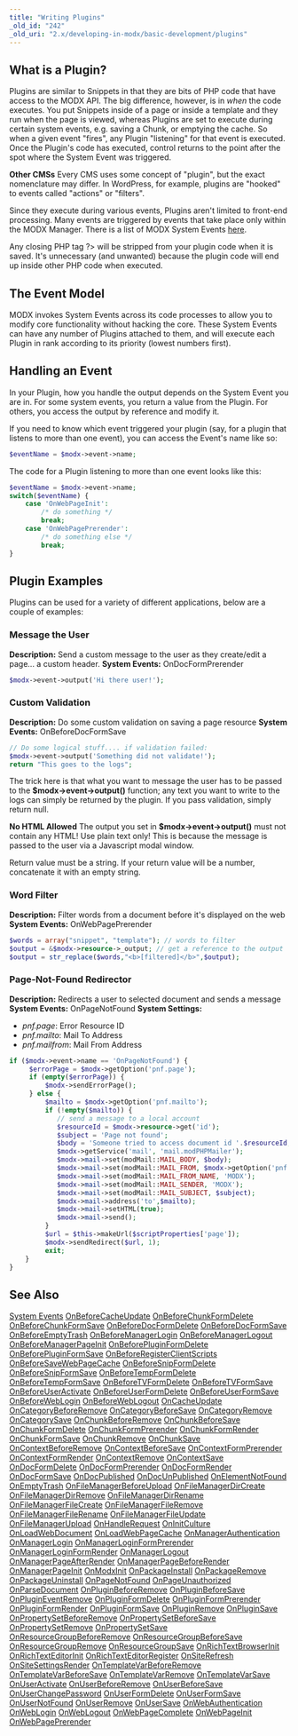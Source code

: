 ```yaml
---
title: "Writing Plugins"
_old_id: "242"
_old_uri: "2.x/developing-in-modx/basic-development/plugins"
---
```


## What is a Plugin?

Plugins are similar to Snippets in that they are bits of PHP code that have access to the MODX API. The big difference, however, is in _when_ the code executes. You put Snippets inside of a page or inside a template and they run when the page is viewed, whereas Plugins are set to execute during certain system events, e.g. saving a Chunk, or emptying the cache. So when a given event "fires", any Plugin "listening" for that event is executed. Once the Plugin's code has executed, control returns to the point after the spot where the System Event was triggered.

**Other CMSs**
Every CMS uses some concept of "plugin", but the exact nomenclature may differ. In WordPress, for example, plugins are "hooked" to events called "actions" or "filters".

Since they execute during various events, Plugins aren't limited to front-end processing. Many events are triggered by events that take place only within the MODX Manager. There is a list of MODX System Events [here](http://wiki.modxcms.com/index.php/System_Events "MODX System Events").

Any closing PHP tag ?> will be stripped from your plugin code when it is saved. It's unnecessary (and unwanted) because the plugin code will end up inside other PHP code when executed.

## The Event Model

MODX invokes System Events across its code processes to allow you to modify core functionality without hacking the core. These System Events can have any number of Plugins attached to them, and will execute each Plugin in rank according to its priority (lowest numbers first).

## Handling an Event

In your Plugin, how you handle the output depends on the System Event you are in. For some system events, you return a value from the Plugin. For others, you access the output by reference and modify it.

If you need to know which event triggered your plugin (say, for a plugin that listens to more than one event), you can access the Event's name like so:

``` php
$eventName = $modx->event->name;
```

The code for a Plugin listening to more than one event looks like this:

``` php
$eventName = $modx->event->name;
switch($eventName) {
    case 'OnWebPageInit':
        /* do something */
        break;
    case 'OnWebPagePrerender':
        /* do something else */
        break;
}
```

## Plugin Examples

Plugins can be used for a variety of different applications, below are a couple of examples:

### Message the User

**Description:** Send a custom message to the user as they create/edit a page... a custom header.
**System Events:** OnDocFormPrerender

``` php
$modx->event->output('Hi there user!');
```

### Custom Validation

**Description:** Do some custom validation on saving a page resource
**System Events:** OnBeforeDocFormSave

``` php
// Do some logical stuff.... if validation failed:
$modx->event->output('Something did not validate!');
return "This goes to the logs";
```

The trick here is that what you want to message the user has to be passed to the **$modx->event->output()** function; any text you want to write to the logs can simply be returned by the plugin. If you pass validation, simply return null.

**No HTML Allowed**
The output you set in **$modx->event->output()** must not contain any HTML! Use plain text only! This is because the message is passed to the user via a Javascript modal window.

Return value must be a string. If your return value will be a number, concatenate it with an empty string.

### Word Filter

**Description:** Filter words from a document before it's displayed on the web
**System Events:** OnWebPagePrerender

``` php
$words = array("snippet", "template"); // words to filter
$output = &$modx->resource->_output; // get a reference to the output
$output = str_replace($words,"<b>[filtered]</b>",$output);
```

### Page-Not-Found Redirector

**Description:** Redirects a user to selected document and sends a message
**System Events:** OnPageNotFound
**System Settings:**

- _pnf.page_: Error Resource ID
- _pnf.mailto_: Mail To Address
- _pnf.mailfrom_: Mail From Address

``` php
if ($modx->event->name == 'OnPageNotFound') {
     $errorPage = $modx->getOption('pnf.page');
     if (empty($errorPage)) {
         $modx->sendErrorPage();
     } else {
         $mailto = $modx->getOption('pnf.mailto');
         if (!empty($mailto)) {
            // send a message to a local account
            $resourceId = $modx->resource->get('id');
            $subject = 'Page not found';
            $body = 'Someone tried to access document id '.$resourceId;
            $modx->getService('mail', 'mail.modPHPMailer');
            $modx->mail->set(modMail::MAIL_BODY, $body);
            $modx->mail->set(modMail::MAIL_FROM, $modx->getOption('pnf.mailfrom'));
            $modx->mail->set(modMail::MAIL_FROM_NAME, 'MODX');
            $modx->mail->set(modMail::MAIL_SENDER, 'MODX');
            $modx->mail->set(modMail::MAIL_SUBJECT, $subject);
            $modx->mail->address('to',$mailto);
            $modx->mail->setHTML(true);
            $modx->mail->send();
         }
         $url = $this->makeUrl($scriptProperties['page']);
         $modx->sendRedirect($url, 1);
         exit;
    }
}
```

## See Also

[System Events](extending-modx/plugins/system-events)
[OnBeforeCacheUpdate](extending-modx/plugins/system-events/onbeforecacheupdate)
[OnBeforeChunkFormDelete](extending-modx/plugins/system-events/onbeforechunkformdelete)
[OnBeforeChunkFormSave](extending-modx/plugins/system-events/onbeforechunkformsave)
[OnBeforeDocFormDelete](extending-modx/plugins/system-events/onbeforedocformdelete)
[OnBeforeDocFormSave](extending-modx/plugins/system-events/onbeforedocformsave)
[OnBeforeEmptyTrash](extending-modx/plugins/system-events/onbeforeemptytrash)
[OnBeforeManagerLogin](extending-modx/plugins/system-events/onbeforemanagerlogin)
[OnBeforeManagerLogout](extending-modx/plugins/system-events/onbeforemanagerlogout)
[OnBeforeManagerPageInit](extending-modx/plugins/system-events/onbeforemanagerpageinit)
[OnBeforePluginFormDelete](extending-modx/plugins/system-events/onbeforepluginformdelete)
[OnBeforePluginFormSave](extending-modx/plugins/system-events/onbeforepluginformsave)
[OnBeforeRegisterClientScripts](extending-modx/plugins/system-events/onbeforeregisterclientscripts)
[OnBeforeSaveWebPageCache](extending-modx/plugins/system-events/onbeforesavewebpagecache)
[OnBeforeSnipFormDelete](extending-modx/plugins/system-events/onbeforesnipformdelete)
[OnBeforeSnipFormSave](extending-modx/plugins/system-events/onbeforesnipformsave)
[OnBeforeTempFormDelete](extending-modx/plugins/system-events/onbeforetempformdelete)
[OnBeforeTempFormSave](extending-modx/plugins/system-events/onbeforetempformsave)
[OnBeforeTVFormDelete](extending-modx/plugins/system-events/onbeforetvformdelete)
[OnBeforeTVFormSave](extending-modx/plugins/system-events/onbeforetvformsave)
[OnBeforeUserActivate](extending-modx/plugins/system-events/onbeforeuseractivate)
[OnBeforeUserFormDelete](extending-modx/plugins/system-events/onbeforeuserformdelete)
[OnBeforeUserFormSave](extending-modx/plugins/system-events/onbeforeuserformsave)
[OnBeforeWebLogin](extending-modx/plugins/system-events/onbeforeweblogin)
[OnBeforeWebLogout](extending-modx/plugins/system-events/onbeforeweblogout)
[OnCacheUpdate](extending-modx/plugins/system-events/oncacheupdate)
[OnCategoryBeforeRemove](extending-modx/plugins/system-events/oncategorybeforeremove)
[OnCategoryBeforeSave](extending-modx/plugins/system-events/oncategorybeforesave)
[OnCategoryRemove](extending-modx/plugins/system-events/oncategoryremove)
[OnCategorySave](extending-modx/plugins/system-events/oncategorysave)
[OnChunkBeforeRemove](extending-modx/plugins/system-events/onchunkbeforeremove)
[OnChunkBeforeSave](extending-modx/plugins/system-events/onchunkbeforesave)
[OnChunkFormDelete](extending-modx/plugins/system-events/onchunkformdelete)
[OnChunkFormPrerender](extending-modx/plugins/system-events/onchunkformprerender)
[OnChunkFormRender](extending-modx/plugins/system-events/onchunkformrender)
[OnChunkFormSave](extending-modx/plugins/system-events/onchunkformsave)
[OnChunkRemove](extending-modx/plugins/system-events/onchunkremove)
[OnChunkSave](extending-modx/plugins/system-events/onchunksave)
[OnContextBeforeRemove](extending-modx/plugins/system-events/oncontextbeforeremove)
[OnContextBeforeSave](extending-modx/plugins/system-events/oncontextbeforesave)
[OnContextFormPrerender](extending-modx/plugins/system-events/oncontextformprerender)
[OnContextFormRender](extending-modx/plugins/system-events/oncontextformrender)
[OnContextRemove](extending-modx/plugins/system-events/oncontextremove)
[OnContextSave](extending-modx/plugins/system-events/oncontextsave)
[OnDocFormDelete](extending-modx/plugins/system-events/ondocformdelete)
[OnDocFormPrerender](extending-modx/plugins/system-events/ondocformprerender)
[OnDocFormRender](extending-modx/plugins/system-events/ondocformrender)
[OnDocFormSave](extending-modx/plugins/system-events/ondocformsave)
[OnDocPublished](extending-modx/plugins/system-events/ondocpublished)
[OnDocUnPublished](extending-modx/plugins/system-events/ondocunpublished)
[OnElementNotFound](extending-modx/plugins/system-events/onelementnotfound)
[OnEmptyTrash](extending-modx/plugins/system-events/onemptytrash)
[OnFileManagerBeforeUpload](extending-modx/plugins/system-events/onfilemanagerbeforeupload)
[OnFileManagerDirCreate](extending-modx/plugins/system-events/onfilemanagerdircreate)
[OnFileManagerDirRemove](extending-modx/plugins/system-events/onfilemanagerdirremove)
[OnFileManagerDirRename](extending-modx/plugins/system-events/onfilemanagerdirrename)
[OnFileManagerFileCreate](extending-modx/plugins/system-events/onfilemanagerfilecreate)
[OnFileManagerFileRemove](extending-modx/plugins/system-events/onfilemanagerfileremove)
[OnFileManagerFileRename](extending-modx/plugins/system-events/onfilemanagerfilerename)
[OnFileManagerFileUpdate](extending-modx/plugins/system-events/onfilemanagerfileupdate)
[OnFileManagerUpload](extending-modx/plugins/system-events/onfilemanagerupload)
[OnHandleRequest](extending-modx/plugins/system-events/onhandlerequest)
[OnInitCulture](extending-modx/plugins/system-events/oninitculture)
[OnLoadWebDocument](extending-modx/plugins/system-events/onloadwebdocument)
[OnLoadWebPageCache](extending-modx/plugins/system-events/onloadwebpagecache)
[OnManagerAuthentication](extending-modx/plugins/system-events/onmanagerauthentication)
[OnManagerLogin](extending-modx/plugins/system-events/onmanagerlogin)
[OnManagerLoginFormPrerender](extending-modx/plugins/system-events/onmanagerloginformprerender)
[OnManagerLoginFormRender](extending-modx/plugins/system-events/onmanagerloginformrender)
[OnManagerLogout](extending-modx/plugins/system-events/onmanagerlogout)
[OnManagerPageAfterRender](extending-modx/plugins/system-events/onmanagerpageafterrender)
[OnManagerPageBeforeRender](extending-modx/plugins/system-events/onmanagerpagebeforerender)
[OnManagerPageInit](extending-modx/plugins/system-events/onmanagerpageinit)
[OnModxInit](extending-modx/plugins/system-events/onmodxinit)
[OnPackageInstall](extending-modx/plugins/system-events/onpackageinstall)
[OnPackageRemove](extending-modx/plugins/system-events/onpackageremove)
[OnPackageUninstall](extending-modx/plugins/system-events/onpackageuninstall)
[OnPageNotFound](extending-modx/plugins/system-events/onpagenotfound)
[OnPageUnauthorized](extending-modx/plugins/system-events/onpageunauthorized)
[OnParseDocument](extending-modx/plugins/system-events/onparsedocument)
[OnPluginBeforeRemove](extending-modx/plugins/system-events/onpluginbeforeremove)
[OnPluginBeforeSave](extending-modx/plugins/system-events/onpluginbeforesave)
[OnPluginEventRemove](extending-modx/plugins/system-events/onplugineventremove)
[OnPluginFormDelete](extending-modx/plugins/system-events/onpluginformdelete)
[OnPluginFormPrerender](extending-modx/plugins/system-events/onpluginformprerender)
[OnPluginFormRender](extending-modx/plugins/system-events/onpluginformrender)
[OnPluginFormSave](extending-modx/plugins/system-events/onpluginformsave)
[OnPluginRemove](extending-modx/plugins/system-events/onpluginremove)
[OnPluginSave](extending-modx/plugins/system-events/onpluginsave)
[OnPropertySetBeforeRemove](extending-modx/plugins/system-events/onpropertysetbeforeremove)
[OnPropertySetBeforeSave](extending-modx/plugins/system-events/onpropertysetbeforesave)
[OnPropertySetRemove](extending-modx/plugins/system-events/onpropertysetremove)
[OnPropertySetSave](extending-modx/plugins/system-events/onpropertysetsave)
[OnResourceGroupBeforeRemove](extending-modx/plugins/system-events/onresourcegroupbeforeremove)
[OnResourceGroupBeforeSave](extending-modx/plugins/system-events/onresourcegroupbeforesave)
[OnResourceGroupRemove](extending-modx/plugins/system-events/onresourcegroupremove)
[OnResourceGroupSave](extending-modx/plugins/system-events/onresourcegroupsave)
[OnRichTextBrowserInit](extending-modx/plugins/system-events/onrichtextbrowserinit)
[OnRichTextEditorInit](extending-modx/plugins/system-events/onrichtexteditorinit)
[OnRichTextEditorRegister](extending-modx/plugins/system-events/onrichtexteditorregister)
[OnSiteRefresh](extending-modx/plugins/system-events/onsiterefresh)
[OnSiteSettingsRender](extending-modx/plugins/system-events/onsitesettingsrender)
[OnTemplateVarBeforeRemove](extending-modx/plugins/system-events/ontemplatevarbeforeremove)
[OnTemplateVarBeforeSave](extending-modx/plugins/system-events/ontemplatevarbeforesave)
[OnTemplateVarRemove](extending-modx/plugins/system-events/ontemplatevarremove)
[OnTemplateVarSave](extending-modx/plugins/system-events/ontemplatevarsave)
[OnUserActivate](extending-modx/plugins/system-events/onuseractivate)
[OnUserBeforeRemove](extending-modx/plugins/system-events/onuserbeforeremove)
[OnUserBeforeSave](extending-modx/plugins/system-events/onuserbeforesave)
[OnUserChangePassword](extending-modx/plugins/system-events/onuserchangepassword)
[OnUserFormDelete](extending-modx/plugins/system-events/onuserformdelete)
[OnUserFormSave](extending-modx/plugins/system-events/onuserformsave)
[OnUserNotFound](extending-modx/plugins/system-events/onusernotfound)
[OnUserRemove](extending-modx/plugins/system-events/onuserremove)
[OnUserSave](extending-modx/plugins/system-events/onusersave)
[OnWebAuthentication](extending-modx/plugins/system-events/onwebauthentication)
[OnWebLogin](extending-modx/plugins/system-events/onweblogin)
[OnWebLogout](extending-modx/plugins/system-events/onweblogout)
[OnWebPageComplete](extending-modx/plugins/system-events/onwebpagecomplete)
[OnWebPageInit](extending-modx/plugins/system-events/onwebpageinit)
[OnWebPagePrerender](extending-modx/plugins/system-events/onwebpageprerender)
